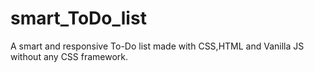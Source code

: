 # smart_ToDo_list
A smart and responsive To-Do list made with CSS,HTML and Vanilla JS without any CSS framework.
